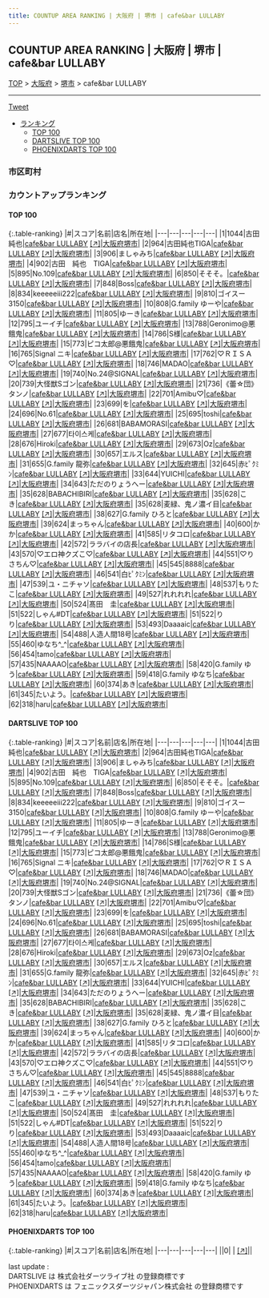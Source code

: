 ```yaml
---
title: COUNTUP AREA RANKING | 大阪府 | 堺市 | cafe&bar LULLABY
---
```

## COUNTUP AREA RANKING | 大阪府 | 堺市 | cafe&bar LULLABY

[TOP](/darts/rank/) > [大阪府](/darts/rank/大阪府/) > [堺市](/darts/rank/大阪府/堺市/) > cafe&bar LULLABY

___

<a href="https://twitter.com/share?ref_src=twsrc%5Etfw" data-text="COUNTUP AREA RANKING | 大阪府堺市cafe&bar LULLABY" class="twitter-share-button" data-hashtags="DARTSLIVE,PHOENIXDARTS,darts,ダーツ" data-show-count="false">Tweet</a>

* [ランキング](#カウントアップランキング)
    * [TOP 100](#top-100)
    * [DARTSLIVE TOP 100](#dartslive-top-100)
    * [PHOENIXDARTS TOP 100](#phoenixdarts-top-100)

### 市区町村

<ul>

</ul>

### カウントアップランキング

#### TOP 100



{:.table-ranking}
|#|スコア|名前|店名|所在地|
|---|---|---|---|---|
|1|1044|<span class="rank-name-dl">古田 純也</span>|<a href="/darts/rank/shops/4c49ba9a12e2bba9790ab824ce8730e5.html">cafe&bar LULLABY</a> <a href="https://search.dartslive.com/jp/shop/4c49ba9a12e2bba9790ab824ce8730e5">[↗]</a>|<a href="/darts/rank/大阪府/堺市">大阪府堺市</a>|
|2|964|<span class="rank-name-dl">古田純也TIGA</span>|<a href="/darts/rank/shops/4c49ba9a12e2bba9790ab824ce8730e5.html">cafe&bar LULLABY</a> <a href="https://search.dartslive.com/jp/shop/4c49ba9a12e2bba9790ab824ce8730e5">[↗]</a>|<a href="/darts/rank/大阪府/堺市">大阪府堺市</a>|
|3|906|<span class="rank-name-dl">ましゃみち</span>|<a href="/darts/rank/shops/4c49ba9a12e2bba9790ab824ce8730e5.html">cafe&bar LULLABY</a> <a href="https://search.dartslive.com/jp/shop/4c49ba9a12e2bba9790ab824ce8730e5">[↗]</a>|<a href="/darts/rank/大阪府/堺市">大阪府堺市</a>|
|4|902|<span class="rank-name-dl">古田　純也　TIGA</span>|<a href="/darts/rank/shops/4c49ba9a12e2bba9790ab824ce8730e5.html">cafe&bar LULLABY</a> <a href="https://search.dartslive.com/jp/shop/4c49ba9a12e2bba9790ab824ce8730e5">[↗]</a>|<a href="/darts/rank/大阪府/堺市">大阪府堺市</a>|
|5|895|<span class="rank-name-dl">No.109</span>|<a href="/darts/rank/shops/4c49ba9a12e2bba9790ab824ce8730e5.html">cafe&bar LULLABY</a> <a href="https://search.dartslive.com/jp/shop/4c49ba9a12e2bba9790ab824ce8730e5">[↗]</a>|<a href="/darts/rank/大阪府/堺市">大阪府堺市</a>|
|6|850|<span class="rank-name-dl">そそそ。</span>|<a href="/darts/rank/shops/4c49ba9a12e2bba9790ab824ce8730e5.html">cafe&bar LULLABY</a> <a href="https://search.dartslive.com/jp/shop/4c49ba9a12e2bba9790ab824ce8730e5">[↗]</a>|<a href="/darts/rank/大阪府/堺市">大阪府堺市</a>|
|7|848|<span class="rank-name-dl">Boss</span>|<a href="/darts/rank/shops/4c49ba9a12e2bba9790ab824ce8730e5.html">cafe&bar LULLABY</a> <a href="https://search.dartslive.com/jp/shop/4c49ba9a12e2bba9790ab824ce8730e5">[↗]</a>|<a href="/darts/rank/大阪府/堺市">大阪府堺市</a>|
|8|834|<span class="rank-name-dl">keeeeeiii222</span>|<a href="/darts/rank/shops/4c49ba9a12e2bba9790ab824ce8730e5.html">cafe&bar LULLABY</a> <a href="https://search.dartslive.com/jp/shop/4c49ba9a12e2bba9790ab824ce8730e5">[↗]</a>|<a href="/darts/rank/大阪府/堺市">大阪府堺市</a>|
|9|810|<span class="rank-name-dl">ゴイスー3150</span>|<a href="/darts/rank/shops/4c49ba9a12e2bba9790ab824ce8730e5.html">cafe&bar LULLABY</a> <a href="https://search.dartslive.com/jp/shop/4c49ba9a12e2bba9790ab824ce8730e5">[↗]</a>|<a href="/darts/rank/大阪府/堺市">大阪府堺市</a>|
|10|808|<span class="rank-name-dl">G.family ゆーや</span>|<a href="/darts/rank/shops/4c49ba9a12e2bba9790ab824ce8730e5.html">cafe&bar LULLABY</a> <a href="https://search.dartslive.com/jp/shop/4c49ba9a12e2bba9790ab824ce8730e5">[↗]</a>|<a href="/darts/rank/大阪府/堺市">大阪府堺市</a>|
|11|805|<span class="rank-name-dl">ゆーき</span>|<a href="/darts/rank/shops/4c49ba9a12e2bba9790ab824ce8730e5.html">cafe&bar LULLABY</a> <a href="https://search.dartslive.com/jp/shop/4c49ba9a12e2bba9790ab824ce8730e5">[↗]</a>|<a href="/darts/rank/大阪府/堺市">大阪府堺市</a>|
|12|795|<span class="rank-name-dl">ユーイチ</span>|<a href="/darts/rank/shops/4c49ba9a12e2bba9790ab824ce8730e5.html">cafe&bar LULLABY</a> <a href="https://search.dartslive.com/jp/shop/4c49ba9a12e2bba9790ab824ce8730e5">[↗]</a>|<a href="/darts/rank/大阪府/堺市">大阪府堺市</a>|
|13|788|<span class="rank-name-dl">Geronimo@悪餓鬼</span>|<a href="/darts/rank/shops/4c49ba9a12e2bba9790ab824ce8730e5.html">cafe&bar LULLABY</a> <a href="https://search.dartslive.com/jp/shop/4c49ba9a12e2bba9790ab824ce8730e5">[↗]</a>|<a href="/darts/rank/大阪府/堺市">大阪府堺市</a>|
|14|786|<span class="rank-name-dl">S様</span>|<a href="/darts/rank/shops/4c49ba9a12e2bba9790ab824ce8730e5.html">cafe&bar LULLABY</a> <a href="https://search.dartslive.com/jp/shop/4c49ba9a12e2bba9790ab824ce8730e5">[↗]</a>|<a href="/darts/rank/大阪府/堺市">大阪府堺市</a>|
|15|773|<span class="rank-name-dl">ピコ太郎@悪餓鬼</span>|<a href="/darts/rank/shops/4c49ba9a12e2bba9790ab824ce8730e5.html">cafe&bar LULLABY</a> <a href="https://search.dartslive.com/jp/shop/4c49ba9a12e2bba9790ab824ce8730e5">[↗]</a>|<a href="/darts/rank/大阪府/堺市">大阪府堺市</a>|
|16|765|<span class="rank-name-dl">Signal ニキ</span>|<a href="/darts/rank/shops/4c49ba9a12e2bba9790ab824ce8730e5.html">cafe&bar LULLABY</a> <a href="https://search.dartslive.com/jp/shop/4c49ba9a12e2bba9790ab824ce8730e5">[↗]</a>|<a href="/darts/rank/大阪府/堺市">大阪府堺市</a>|
|17|762|<span class="rank-name-dl">♡ＲＩＳＡ♡</span>|<a href="/darts/rank/shops/4c49ba9a12e2bba9790ab824ce8730e5.html">cafe&bar LULLABY</a> <a href="https://search.dartslive.com/jp/shop/4c49ba9a12e2bba9790ab824ce8730e5">[↗]</a>|<a href="/darts/rank/大阪府/堺市">大阪府堺市</a>|
|18|746|<span class="rank-name-dl">MADAO</span>|<a href="/darts/rank/shops/4c49ba9a12e2bba9790ab824ce8730e5.html">cafe&bar LULLABY</a> <a href="https://search.dartslive.com/jp/shop/4c49ba9a12e2bba9790ab824ce8730e5">[↗]</a>|<a href="/darts/rank/大阪府/堺市">大阪府堺市</a>|
|19|740|<span class="rank-name-dl">No.24@SIGNAL</span>|<a href="/darts/rank/shops/4c49ba9a12e2bba9790ab824ce8730e5.html">cafe&bar LULLABY</a> <a href="https://search.dartslive.com/jp/shop/4c49ba9a12e2bba9790ab824ce8730e5">[↗]</a>|<a href="/darts/rank/大阪府/堺市">大阪府堺市</a>|
|20|739|<span class="rank-name-dl">大怪獣Sゴン</span>|<a href="/darts/rank/shops/4c49ba9a12e2bba9790ab824ce8730e5.html">cafe&bar LULLABY</a> <a href="https://search.dartslive.com/jp/shop/4c49ba9a12e2bba9790ab824ce8730e5">[↗]</a>|<a href="/darts/rank/大阪府/堺市">大阪府堺市</a>|
|21|736|<span class="rank-name-dl">《蕾☆団》タンノ</span>|<a href="/darts/rank/shops/4c49ba9a12e2bba9790ab824ce8730e5.html">cafe&bar LULLABY</a> <a href="https://search.dartslive.com/jp/shop/4c49ba9a12e2bba9790ab824ce8730e5">[↗]</a>|<a href="/darts/rank/大阪府/堺市">大阪府堺市</a>|
|22|701|<span class="rank-name-dl">Amibu♡</span>|<a href="/darts/rank/shops/4c49ba9a12e2bba9790ab824ce8730e5.html">cafe&bar LULLABY</a> <a href="https://search.dartslive.com/jp/shop/4c49ba9a12e2bba9790ab824ce8730e5">[↗]</a>|<a href="/darts/rank/大阪府/堺市">大阪府堺市</a>|
|23|699|<span class="rank-name-dl">を</span>|<a href="/darts/rank/shops/4c49ba9a12e2bba9790ab824ce8730e5.html">cafe&bar LULLABY</a> <a href="https://search.dartslive.com/jp/shop/4c49ba9a12e2bba9790ab824ce8730e5">[↗]</a>|<a href="/darts/rank/大阪府/堺市">大阪府堺市</a>|
|24|696|<span class="rank-name-dl">No.61</span>|<a href="/darts/rank/shops/4c49ba9a12e2bba9790ab824ce8730e5.html">cafe&bar LULLABY</a> <a href="https://search.dartslive.com/jp/shop/4c49ba9a12e2bba9790ab824ce8730e5">[↗]</a>|<a href="/darts/rank/大阪府/堺市">大阪府堺市</a>|
|25|695|<span class="rank-name-dl">toshi</span>|<a href="/darts/rank/shops/4c49ba9a12e2bba9790ab824ce8730e5.html">cafe&bar LULLABY</a> <a href="https://search.dartslive.com/jp/shop/4c49ba9a12e2bba9790ab824ce8730e5">[↗]</a>|<a href="/darts/rank/大阪府/堺市">大阪府堺市</a>|
|26|681|<span class="rank-name-dl">BABAMORASI</span>|<a href="/darts/rank/shops/4c49ba9a12e2bba9790ab824ce8730e5.html">cafe&bar LULLABY</a> <a href="https://search.dartslive.com/jp/shop/4c49ba9a12e2bba9790ab824ce8730e5">[↗]</a>|<a href="/darts/rank/大阪府/堺市">大阪府堺市</a>|
|27|677|<span class="rank-name-dl">타이스케</span>|<a href="/darts/rank/shops/4c49ba9a12e2bba9790ab824ce8730e5.html">cafe&bar LULLABY</a> <a href="https://search.dartslive.com/jp/shop/4c49ba9a12e2bba9790ab824ce8730e5">[↗]</a>|<a href="/darts/rank/大阪府/堺市">大阪府堺市</a>|
|28|676|<span class="rank-name-dl">Hiroki</span>|<a href="/darts/rank/shops/4c49ba9a12e2bba9790ab824ce8730e5.html">cafe&bar LULLABY</a> <a href="https://search.dartslive.com/jp/shop/4c49ba9a12e2bba9790ab824ce8730e5">[↗]</a>|<a href="/darts/rank/大阪府/堺市">大阪府堺市</a>|
|29|673|<span class="rank-name-dl">Oz</span>|<a href="/darts/rank/shops/4c49ba9a12e2bba9790ab824ce8730e5.html">cafe&bar LULLABY</a> <a href="https://search.dartslive.com/jp/shop/4c49ba9a12e2bba9790ab824ce8730e5">[↗]</a>|<a href="/darts/rank/大阪府/堺市">大阪府堺市</a>|
|30|657|<span class="rank-name-dl">エルス</span>|<a href="/darts/rank/shops/4c49ba9a12e2bba9790ab824ce8730e5.html">cafe&bar LULLABY</a> <a href="https://search.dartslive.com/jp/shop/4c49ba9a12e2bba9790ab824ce8730e5">[↗]</a>|<a href="/darts/rank/大阪府/堺市">大阪府堺市</a>|
|31|655|<span class="rank-name-dl">G.family 龍弥</span>|<a href="/darts/rank/shops/4c49ba9a12e2bba9790ab824ce8730e5.html">cafe&bar LULLABY</a> <a href="https://search.dartslive.com/jp/shop/4c49ba9a12e2bba9790ab824ce8730e5">[↗]</a>|<a href="/darts/rank/大阪府/堺市">大阪府堺市</a>|
|32|645|<span class="rank-name-dl">赤ﾋﾟｸﾐﾝ</span>|<a href="/darts/rank/shops/4c49ba9a12e2bba9790ab824ce8730e5.html">cafe&bar LULLABY</a> <a href="https://search.dartslive.com/jp/shop/4c49ba9a12e2bba9790ab824ce8730e5">[↗]</a>|<a href="/darts/rank/大阪府/堺市">大阪府堺市</a>|
|33|644|<span class="rank-name-dl">YUICHI</span>|<a href="/darts/rank/shops/4c49ba9a12e2bba9790ab824ce8730e5.html">cafe&bar LULLABY</a> <a href="https://search.dartslive.com/jp/shop/4c49ba9a12e2bba9790ab824ce8730e5">[↗]</a>|<a href="/darts/rank/大阪府/堺市">大阪府堺市</a>|
|34|643|<span class="rank-name-dl">ただのりょうへー</span>|<a href="/darts/rank/shops/4c49ba9a12e2bba9790ab824ce8730e5.html">cafe&bar LULLABY</a> <a href="https://search.dartslive.com/jp/shop/4c49ba9a12e2bba9790ab824ce8730e5">[↗]</a>|<a href="/darts/rank/大阪府/堺市">大阪府堺市</a>|
|35|628|<span class="rank-name-dl">BABACHIBIRI</span>|<a href="/darts/rank/shops/4c49ba9a12e2bba9790ab824ce8730e5.html">cafe&bar LULLABY</a> <a href="https://search.dartslive.com/jp/shop/4c49ba9a12e2bba9790ab824ce8730e5">[↗]</a>|<a href="/darts/rank/大阪府/堺市">大阪府堺市</a>|
|35|628|<span class="rank-name-dl">こき</span>|<a href="/darts/rank/shops/4c49ba9a12e2bba9790ab824ce8730e5.html">cafe&bar LULLABY</a> <a href="https://search.dartslive.com/jp/shop/4c49ba9a12e2bba9790ab824ce8730e5">[↗]</a>|<a href="/darts/rank/大阪府/堺市">大阪府堺市</a>|
|35|628|<span class="rank-name-dl">麦緑、鬼ノ濃イ目</span>|<a href="/darts/rank/shops/4c49ba9a12e2bba9790ab824ce8730e5.html">cafe&bar LULLABY</a> <a href="https://search.dartslive.com/jp/shop/4c49ba9a12e2bba9790ab824ce8730e5">[↗]</a>|<a href="/darts/rank/大阪府/堺市">大阪府堺市</a>|
|38|627|<span class="rank-name-dl">G.family ひろと</span>|<a href="/darts/rank/shops/4c49ba9a12e2bba9790ab824ce8730e5.html">cafe&bar LULLABY</a> <a href="https://search.dartslive.com/jp/shop/4c49ba9a12e2bba9790ab824ce8730e5">[↗]</a>|<a href="/darts/rank/大阪府/堺市">大阪府堺市</a>|
|39|624|<span class="rank-name-dl">まっちゃん</span>|<a href="/darts/rank/shops/4c49ba9a12e2bba9790ab824ce8730e5.html">cafe&bar LULLABY</a> <a href="https://search.dartslive.com/jp/shop/4c49ba9a12e2bba9790ab824ce8730e5">[↗]</a>|<a href="/darts/rank/大阪府/堺市">大阪府堺市</a>|
|40|600|<span class="rank-name-dl">かか</span>|<a href="/darts/rank/shops/4c49ba9a12e2bba9790ab824ce8730e5.html">cafe&bar LULLABY</a> <a href="https://search.dartslive.com/jp/shop/4c49ba9a12e2bba9790ab824ce8730e5">[↗]</a>|<a href="/darts/rank/大阪府/堺市">大阪府堺市</a>|
|41|585|<span class="rank-name-dl">リタコロ</span>|<a href="/darts/rank/shops/4c49ba9a12e2bba9790ab824ce8730e5.html">cafe&bar LULLABY</a> <a href="https://search.dartslive.com/jp/shop/4c49ba9a12e2bba9790ab824ce8730e5">[↗]</a>|<a href="/darts/rank/大阪府/堺市">大阪府堺市</a>|
|42|572|<span class="rank-name-dl">ララバイの店長</span>|<a href="/darts/rank/shops/4c49ba9a12e2bba9790ab824ce8730e5.html">cafe&bar LULLABY</a> <a href="https://search.dartslive.com/jp/shop/4c49ba9a12e2bba9790ab824ce8730e5">[↗]</a>|<a href="/darts/rank/大阪府/堺市">大阪府堺市</a>|
|43|570|<span class="rank-name-dl">♡エロ神クズこ♡</span>|<a href="/darts/rank/shops/4c49ba9a12e2bba9790ab824ce8730e5.html">cafe&bar LULLABY</a> <a href="https://search.dartslive.com/jp/shop/4c49ba9a12e2bba9790ab824ce8730e5">[↗]</a>|<a href="/darts/rank/大阪府/堺市">大阪府堺市</a>|
|44|551|<span class="rank-name-dl">♡りさちん♡</span>|<a href="/darts/rank/shops/4c49ba9a12e2bba9790ab824ce8730e5.html">cafe&bar LULLABY</a> <a href="https://search.dartslive.com/jp/shop/4c49ba9a12e2bba9790ab824ce8730e5">[↗]</a>|<a href="/darts/rank/大阪府/堺市">大阪府堺市</a>|
|45|545|<span class="rank-name-dl">8888</span>|<a href="/darts/rank/shops/4c49ba9a12e2bba9790ab824ce8730e5.html">cafe&bar LULLABY</a> <a href="https://search.dartslive.com/jp/shop/4c49ba9a12e2bba9790ab824ce8730e5">[↗]</a>|<a href="/darts/rank/大阪府/堺市">大阪府堺市</a>|
|46|541|<span class="rank-name-dl">白ﾋﾟｸﾐﾝ</span>|<a href="/darts/rank/shops/4c49ba9a12e2bba9790ab824ce8730e5.html">cafe&bar LULLABY</a> <a href="https://search.dartslive.com/jp/shop/4c49ba9a12e2bba9790ab824ce8730e5">[↗]</a>|<a href="/darts/rank/大阪府/堺市">大阪府堺市</a>|
|47|539|<span class="rank-name-dl">ユ・ニチャソ</span>|<a href="/darts/rank/shops/4c49ba9a12e2bba9790ab824ce8730e5.html">cafe&bar LULLABY</a> <a href="https://search.dartslive.com/jp/shop/4c49ba9a12e2bba9790ab824ce8730e5">[↗]</a>|<a href="/darts/rank/大阪府/堺市">大阪府堺市</a>|
|48|537|<span class="rank-name-dl">もりたこ</span>|<a href="/darts/rank/shops/4c49ba9a12e2bba9790ab824ce8730e5.html">cafe&bar LULLABY</a> <a href="https://search.dartslive.com/jp/shop/4c49ba9a12e2bba9790ab824ce8730e5">[↗]</a>|<a href="/darts/rank/大阪府/堺市">大阪府堺市</a>|
|49|527|<span class="rank-name-dl">れれれれ</span>|<a href="/darts/rank/shops/4c49ba9a12e2bba9790ab824ce8730e5.html">cafe&bar LULLABY</a> <a href="https://search.dartslive.com/jp/shop/4c49ba9a12e2bba9790ab824ce8730e5">[↗]</a>|<a href="/darts/rank/大阪府/堺市">大阪府堺市</a>|
|50|524|<span class="rank-name-dl">髙田　圭</span>|<a href="/darts/rank/shops/4c49ba9a12e2bba9790ab824ce8730e5.html">cafe&bar LULLABY</a> <a href="https://search.dartslive.com/jp/shop/4c49ba9a12e2bba9790ab824ce8730e5">[↗]</a>|<a href="/darts/rank/大阪府/堺市">大阪府堺市</a>|
|51|522|<span class="rank-name-dl">しゃん#DT</span>|<a href="/darts/rank/shops/4c49ba9a12e2bba9790ab824ce8730e5.html">cafe&bar LULLABY</a> <a href="https://search.dartslive.com/jp/shop/4c49ba9a12e2bba9790ab824ce8730e5">[↗]</a>|<a href="/darts/rank/大阪府/堺市">大阪府堺市</a>|
|51|522|<span class="rank-name-dl">りり</span>|<a href="/darts/rank/shops/4c49ba9a12e2bba9790ab824ce8730e5.html">cafe&bar LULLABY</a> <a href="https://search.dartslive.com/jp/shop/4c49ba9a12e2bba9790ab824ce8730e5">[↗]</a>|<a href="/darts/rank/大阪府/堺市">大阪府堺市</a>|
|53|493|<span class="rank-name-dl">Daaaaic</span>|<a href="/darts/rank/shops/4c49ba9a12e2bba9790ab824ce8730e5.html">cafe&bar LULLABY</a> <a href="https://search.dartslive.com/jp/shop/4c49ba9a12e2bba9790ab824ce8730e5">[↗]</a>|<a href="/darts/rank/大阪府/堺市">大阪府堺市</a>|
|54|488|<span class="rank-name-dl">人造人間18号</span>|<a href="/darts/rank/shops/4c49ba9a12e2bba9790ab824ce8730e5.html">cafe&bar LULLABY</a> <a href="https://search.dartslive.com/jp/shop/4c49ba9a12e2bba9790ab824ce8730e5">[↗]</a>|<a href="/darts/rank/大阪府/堺市">大阪府堺市</a>|
|55|460|<span class="rank-name-dl">ゆなち^_^</span>|<a href="/darts/rank/shops/4c49ba9a12e2bba9790ab824ce8730e5.html">cafe&bar LULLABY</a> <a href="https://search.dartslive.com/jp/shop/4c49ba9a12e2bba9790ab824ce8730e5">[↗]</a>|<a href="/darts/rank/大阪府/堺市">大阪府堺市</a>|
|56|454|<span class="rank-name-dl">tamo</span>|<a href="/darts/rank/shops/4c49ba9a12e2bba9790ab824ce8730e5.html">cafe&bar LULLABY</a> <a href="https://search.dartslive.com/jp/shop/4c49ba9a12e2bba9790ab824ce8730e5">[↗]</a>|<a href="/darts/rank/大阪府/堺市">大阪府堺市</a>|
|57|435|<span class="rank-name-dl">NAAAAO</span>|<a href="/darts/rank/shops/4c49ba9a12e2bba9790ab824ce8730e5.html">cafe&bar LULLABY</a> <a href="https://search.dartslive.com/jp/shop/4c49ba9a12e2bba9790ab824ce8730e5">[↗]</a>|<a href="/darts/rank/大阪府/堺市">大阪府堺市</a>|
|58|420|<span class="rank-name-dl">G.family ゆう</span>|<a href="/darts/rank/shops/4c49ba9a12e2bba9790ab824ce8730e5.html">cafe&bar LULLABY</a> <a href="https://search.dartslive.com/jp/shop/4c49ba9a12e2bba9790ab824ce8730e5">[↗]</a>|<a href="/darts/rank/大阪府/堺市">大阪府堺市</a>|
|59|418|<span class="rank-name-dl">G.family ゆなち</span>|<a href="/darts/rank/shops/4c49ba9a12e2bba9790ab824ce8730e5.html">cafe&bar LULLABY</a> <a href="https://search.dartslive.com/jp/shop/4c49ba9a12e2bba9790ab824ce8730e5">[↗]</a>|<a href="/darts/rank/大阪府/堺市">大阪府堺市</a>|
|60|374|<span class="rank-name-dl">あき</span>|<a href="/darts/rank/shops/4c49ba9a12e2bba9790ab824ce8730e5.html">cafe&bar LULLABY</a> <a href="https://search.dartslive.com/jp/shop/4c49ba9a12e2bba9790ab824ce8730e5">[↗]</a>|<a href="/darts/rank/大阪府/堺市">大阪府堺市</a>|
|61|345|<span class="rank-name-dl">たいよう。</span>|<a href="/darts/rank/shops/4c49ba9a12e2bba9790ab824ce8730e5.html">cafe&bar LULLABY</a> <a href="https://search.dartslive.com/jp/shop/4c49ba9a12e2bba9790ab824ce8730e5">[↗]</a>|<a href="/darts/rank/大阪府/堺市">大阪府堺市</a>|
|62|318|<span class="rank-name-dl">haru</span>|<a href="/darts/rank/shops/4c49ba9a12e2bba9790ab824ce8730e5.html">cafe&bar LULLABY</a> <a href="https://search.dartslive.com/jp/shop/4c49ba9a12e2bba9790ab824ce8730e5">[↗]</a>|<a href="/darts/rank/大阪府/堺市">大阪府堺市</a>|


#### DARTSLIVE TOP 100



{:.table-ranking}
|#|スコア|名前|店名|所在地|
|---|---|---|---|---|
|1|1044|<span class="rank-name-dl">古田 純也</span>|<a href="/darts/rank/shops/4c49ba9a12e2bba9790ab824ce8730e5.html">cafe&bar LULLABY</a> <a href="https://search.dartslive.com/jp/shop/4c49ba9a12e2bba9790ab824ce8730e5">[↗]</a>|<a href="/darts/rank/大阪府/堺市">大阪府堺市</a>|
|2|964|<span class="rank-name-dl">古田純也TIGA</span>|<a href="/darts/rank/shops/4c49ba9a12e2bba9790ab824ce8730e5.html">cafe&bar LULLABY</a> <a href="https://search.dartslive.com/jp/shop/4c49ba9a12e2bba9790ab824ce8730e5">[↗]</a>|<a href="/darts/rank/大阪府/堺市">大阪府堺市</a>|
|3|906|<span class="rank-name-dl">ましゃみち</span>|<a href="/darts/rank/shops/4c49ba9a12e2bba9790ab824ce8730e5.html">cafe&bar LULLABY</a> <a href="https://search.dartslive.com/jp/shop/4c49ba9a12e2bba9790ab824ce8730e5">[↗]</a>|<a href="/darts/rank/大阪府/堺市">大阪府堺市</a>|
|4|902|<span class="rank-name-dl">古田　純也　TIGA</span>|<a href="/darts/rank/shops/4c49ba9a12e2bba9790ab824ce8730e5.html">cafe&bar LULLABY</a> <a href="https://search.dartslive.com/jp/shop/4c49ba9a12e2bba9790ab824ce8730e5">[↗]</a>|<a href="/darts/rank/大阪府/堺市">大阪府堺市</a>|
|5|895|<span class="rank-name-dl">No.109</span>|<a href="/darts/rank/shops/4c49ba9a12e2bba9790ab824ce8730e5.html">cafe&bar LULLABY</a> <a href="https://search.dartslive.com/jp/shop/4c49ba9a12e2bba9790ab824ce8730e5">[↗]</a>|<a href="/darts/rank/大阪府/堺市">大阪府堺市</a>|
|6|850|<span class="rank-name-dl">そそそ。</span>|<a href="/darts/rank/shops/4c49ba9a12e2bba9790ab824ce8730e5.html">cafe&bar LULLABY</a> <a href="https://search.dartslive.com/jp/shop/4c49ba9a12e2bba9790ab824ce8730e5">[↗]</a>|<a href="/darts/rank/大阪府/堺市">大阪府堺市</a>|
|7|848|<span class="rank-name-dl">Boss</span>|<a href="/darts/rank/shops/4c49ba9a12e2bba9790ab824ce8730e5.html">cafe&bar LULLABY</a> <a href="https://search.dartslive.com/jp/shop/4c49ba9a12e2bba9790ab824ce8730e5">[↗]</a>|<a href="/darts/rank/大阪府/堺市">大阪府堺市</a>|
|8|834|<span class="rank-name-dl">keeeeeiii222</span>|<a href="/darts/rank/shops/4c49ba9a12e2bba9790ab824ce8730e5.html">cafe&bar LULLABY</a> <a href="https://search.dartslive.com/jp/shop/4c49ba9a12e2bba9790ab824ce8730e5">[↗]</a>|<a href="/darts/rank/大阪府/堺市">大阪府堺市</a>|
|9|810|<span class="rank-name-dl">ゴイスー3150</span>|<a href="/darts/rank/shops/4c49ba9a12e2bba9790ab824ce8730e5.html">cafe&bar LULLABY</a> <a href="https://search.dartslive.com/jp/shop/4c49ba9a12e2bba9790ab824ce8730e5">[↗]</a>|<a href="/darts/rank/大阪府/堺市">大阪府堺市</a>|
|10|808|<span class="rank-name-dl">G.family ゆーや</span>|<a href="/darts/rank/shops/4c49ba9a12e2bba9790ab824ce8730e5.html">cafe&bar LULLABY</a> <a href="https://search.dartslive.com/jp/shop/4c49ba9a12e2bba9790ab824ce8730e5">[↗]</a>|<a href="/darts/rank/大阪府/堺市">大阪府堺市</a>|
|11|805|<span class="rank-name-dl">ゆーき</span>|<a href="/darts/rank/shops/4c49ba9a12e2bba9790ab824ce8730e5.html">cafe&bar LULLABY</a> <a href="https://search.dartslive.com/jp/shop/4c49ba9a12e2bba9790ab824ce8730e5">[↗]</a>|<a href="/darts/rank/大阪府/堺市">大阪府堺市</a>|
|12|795|<span class="rank-name-dl">ユーイチ</span>|<a href="/darts/rank/shops/4c49ba9a12e2bba9790ab824ce8730e5.html">cafe&bar LULLABY</a> <a href="https://search.dartslive.com/jp/shop/4c49ba9a12e2bba9790ab824ce8730e5">[↗]</a>|<a href="/darts/rank/大阪府/堺市">大阪府堺市</a>|
|13|788|<span class="rank-name-dl">Geronimo@悪餓鬼</span>|<a href="/darts/rank/shops/4c49ba9a12e2bba9790ab824ce8730e5.html">cafe&bar LULLABY</a> <a href="https://search.dartslive.com/jp/shop/4c49ba9a12e2bba9790ab824ce8730e5">[↗]</a>|<a href="/darts/rank/大阪府/堺市">大阪府堺市</a>|
|14|786|<span class="rank-name-dl">S様</span>|<a href="/darts/rank/shops/4c49ba9a12e2bba9790ab824ce8730e5.html">cafe&bar LULLABY</a> <a href="https://search.dartslive.com/jp/shop/4c49ba9a12e2bba9790ab824ce8730e5">[↗]</a>|<a href="/darts/rank/大阪府/堺市">大阪府堺市</a>|
|15|773|<span class="rank-name-dl">ピコ太郎@悪餓鬼</span>|<a href="/darts/rank/shops/4c49ba9a12e2bba9790ab824ce8730e5.html">cafe&bar LULLABY</a> <a href="https://search.dartslive.com/jp/shop/4c49ba9a12e2bba9790ab824ce8730e5">[↗]</a>|<a href="/darts/rank/大阪府/堺市">大阪府堺市</a>|
|16|765|<span class="rank-name-dl">Signal ニキ</span>|<a href="/darts/rank/shops/4c49ba9a12e2bba9790ab824ce8730e5.html">cafe&bar LULLABY</a> <a href="https://search.dartslive.com/jp/shop/4c49ba9a12e2bba9790ab824ce8730e5">[↗]</a>|<a href="/darts/rank/大阪府/堺市">大阪府堺市</a>|
|17|762|<span class="rank-name-dl">♡ＲＩＳＡ♡</span>|<a href="/darts/rank/shops/4c49ba9a12e2bba9790ab824ce8730e5.html">cafe&bar LULLABY</a> <a href="https://search.dartslive.com/jp/shop/4c49ba9a12e2bba9790ab824ce8730e5">[↗]</a>|<a href="/darts/rank/大阪府/堺市">大阪府堺市</a>|
|18|746|<span class="rank-name-dl">MADAO</span>|<a href="/darts/rank/shops/4c49ba9a12e2bba9790ab824ce8730e5.html">cafe&bar LULLABY</a> <a href="https://search.dartslive.com/jp/shop/4c49ba9a12e2bba9790ab824ce8730e5">[↗]</a>|<a href="/darts/rank/大阪府/堺市">大阪府堺市</a>|
|19|740|<span class="rank-name-dl">No.24@SIGNAL</span>|<a href="/darts/rank/shops/4c49ba9a12e2bba9790ab824ce8730e5.html">cafe&bar LULLABY</a> <a href="https://search.dartslive.com/jp/shop/4c49ba9a12e2bba9790ab824ce8730e5">[↗]</a>|<a href="/darts/rank/大阪府/堺市">大阪府堺市</a>|
|20|739|<span class="rank-name-dl">大怪獣Sゴン</span>|<a href="/darts/rank/shops/4c49ba9a12e2bba9790ab824ce8730e5.html">cafe&bar LULLABY</a> <a href="https://search.dartslive.com/jp/shop/4c49ba9a12e2bba9790ab824ce8730e5">[↗]</a>|<a href="/darts/rank/大阪府/堺市">大阪府堺市</a>|
|21|736|<span class="rank-name-dl">《蕾☆団》タンノ</span>|<a href="/darts/rank/shops/4c49ba9a12e2bba9790ab824ce8730e5.html">cafe&bar LULLABY</a> <a href="https://search.dartslive.com/jp/shop/4c49ba9a12e2bba9790ab824ce8730e5">[↗]</a>|<a href="/darts/rank/大阪府/堺市">大阪府堺市</a>|
|22|701|<span class="rank-name-dl">Amibu♡</span>|<a href="/darts/rank/shops/4c49ba9a12e2bba9790ab824ce8730e5.html">cafe&bar LULLABY</a> <a href="https://search.dartslive.com/jp/shop/4c49ba9a12e2bba9790ab824ce8730e5">[↗]</a>|<a href="/darts/rank/大阪府/堺市">大阪府堺市</a>|
|23|699|<span class="rank-name-dl">を</span>|<a href="/darts/rank/shops/4c49ba9a12e2bba9790ab824ce8730e5.html">cafe&bar LULLABY</a> <a href="https://search.dartslive.com/jp/shop/4c49ba9a12e2bba9790ab824ce8730e5">[↗]</a>|<a href="/darts/rank/大阪府/堺市">大阪府堺市</a>|
|24|696|<span class="rank-name-dl">No.61</span>|<a href="/darts/rank/shops/4c49ba9a12e2bba9790ab824ce8730e5.html">cafe&bar LULLABY</a> <a href="https://search.dartslive.com/jp/shop/4c49ba9a12e2bba9790ab824ce8730e5">[↗]</a>|<a href="/darts/rank/大阪府/堺市">大阪府堺市</a>|
|25|695|<span class="rank-name-dl">toshi</span>|<a href="/darts/rank/shops/4c49ba9a12e2bba9790ab824ce8730e5.html">cafe&bar LULLABY</a> <a href="https://search.dartslive.com/jp/shop/4c49ba9a12e2bba9790ab824ce8730e5">[↗]</a>|<a href="/darts/rank/大阪府/堺市">大阪府堺市</a>|
|26|681|<span class="rank-name-dl">BABAMORASI</span>|<a href="/darts/rank/shops/4c49ba9a12e2bba9790ab824ce8730e5.html">cafe&bar LULLABY</a> <a href="https://search.dartslive.com/jp/shop/4c49ba9a12e2bba9790ab824ce8730e5">[↗]</a>|<a href="/darts/rank/大阪府/堺市">大阪府堺市</a>|
|27|677|<span class="rank-name-dl">타이스케</span>|<a href="/darts/rank/shops/4c49ba9a12e2bba9790ab824ce8730e5.html">cafe&bar LULLABY</a> <a href="https://search.dartslive.com/jp/shop/4c49ba9a12e2bba9790ab824ce8730e5">[↗]</a>|<a href="/darts/rank/大阪府/堺市">大阪府堺市</a>|
|28|676|<span class="rank-name-dl">Hiroki</span>|<a href="/darts/rank/shops/4c49ba9a12e2bba9790ab824ce8730e5.html">cafe&bar LULLABY</a> <a href="https://search.dartslive.com/jp/shop/4c49ba9a12e2bba9790ab824ce8730e5">[↗]</a>|<a href="/darts/rank/大阪府/堺市">大阪府堺市</a>|
|29|673|<span class="rank-name-dl">Oz</span>|<a href="/darts/rank/shops/4c49ba9a12e2bba9790ab824ce8730e5.html">cafe&bar LULLABY</a> <a href="https://search.dartslive.com/jp/shop/4c49ba9a12e2bba9790ab824ce8730e5">[↗]</a>|<a href="/darts/rank/大阪府/堺市">大阪府堺市</a>|
|30|657|<span class="rank-name-dl">エルス</span>|<a href="/darts/rank/shops/4c49ba9a12e2bba9790ab824ce8730e5.html">cafe&bar LULLABY</a> <a href="https://search.dartslive.com/jp/shop/4c49ba9a12e2bba9790ab824ce8730e5">[↗]</a>|<a href="/darts/rank/大阪府/堺市">大阪府堺市</a>|
|31|655|<span class="rank-name-dl">G.family 龍弥</span>|<a href="/darts/rank/shops/4c49ba9a12e2bba9790ab824ce8730e5.html">cafe&bar LULLABY</a> <a href="https://search.dartslive.com/jp/shop/4c49ba9a12e2bba9790ab824ce8730e5">[↗]</a>|<a href="/darts/rank/大阪府/堺市">大阪府堺市</a>|
|32|645|<span class="rank-name-dl">赤ﾋﾟｸﾐﾝ</span>|<a href="/darts/rank/shops/4c49ba9a12e2bba9790ab824ce8730e5.html">cafe&bar LULLABY</a> <a href="https://search.dartslive.com/jp/shop/4c49ba9a12e2bba9790ab824ce8730e5">[↗]</a>|<a href="/darts/rank/大阪府/堺市">大阪府堺市</a>|
|33|644|<span class="rank-name-dl">YUICHI</span>|<a href="/darts/rank/shops/4c49ba9a12e2bba9790ab824ce8730e5.html">cafe&bar LULLABY</a> <a href="https://search.dartslive.com/jp/shop/4c49ba9a12e2bba9790ab824ce8730e5">[↗]</a>|<a href="/darts/rank/大阪府/堺市">大阪府堺市</a>|
|34|643|<span class="rank-name-dl">ただのりょうへー</span>|<a href="/darts/rank/shops/4c49ba9a12e2bba9790ab824ce8730e5.html">cafe&bar LULLABY</a> <a href="https://search.dartslive.com/jp/shop/4c49ba9a12e2bba9790ab824ce8730e5">[↗]</a>|<a href="/darts/rank/大阪府/堺市">大阪府堺市</a>|
|35|628|<span class="rank-name-dl">BABACHIBIRI</span>|<a href="/darts/rank/shops/4c49ba9a12e2bba9790ab824ce8730e5.html">cafe&bar LULLABY</a> <a href="https://search.dartslive.com/jp/shop/4c49ba9a12e2bba9790ab824ce8730e5">[↗]</a>|<a href="/darts/rank/大阪府/堺市">大阪府堺市</a>|
|35|628|<span class="rank-name-dl">こき</span>|<a href="/darts/rank/shops/4c49ba9a12e2bba9790ab824ce8730e5.html">cafe&bar LULLABY</a> <a href="https://search.dartslive.com/jp/shop/4c49ba9a12e2bba9790ab824ce8730e5">[↗]</a>|<a href="/darts/rank/大阪府/堺市">大阪府堺市</a>|
|35|628|<span class="rank-name-dl">麦緑、鬼ノ濃イ目</span>|<a href="/darts/rank/shops/4c49ba9a12e2bba9790ab824ce8730e5.html">cafe&bar LULLABY</a> <a href="https://search.dartslive.com/jp/shop/4c49ba9a12e2bba9790ab824ce8730e5">[↗]</a>|<a href="/darts/rank/大阪府/堺市">大阪府堺市</a>|
|38|627|<span class="rank-name-dl">G.family ひろと</span>|<a href="/darts/rank/shops/4c49ba9a12e2bba9790ab824ce8730e5.html">cafe&bar LULLABY</a> <a href="https://search.dartslive.com/jp/shop/4c49ba9a12e2bba9790ab824ce8730e5">[↗]</a>|<a href="/darts/rank/大阪府/堺市">大阪府堺市</a>|
|39|624|<span class="rank-name-dl">まっちゃん</span>|<a href="/darts/rank/shops/4c49ba9a12e2bba9790ab824ce8730e5.html">cafe&bar LULLABY</a> <a href="https://search.dartslive.com/jp/shop/4c49ba9a12e2bba9790ab824ce8730e5">[↗]</a>|<a href="/darts/rank/大阪府/堺市">大阪府堺市</a>|
|40|600|<span class="rank-name-dl">かか</span>|<a href="/darts/rank/shops/4c49ba9a12e2bba9790ab824ce8730e5.html">cafe&bar LULLABY</a> <a href="https://search.dartslive.com/jp/shop/4c49ba9a12e2bba9790ab824ce8730e5">[↗]</a>|<a href="/darts/rank/大阪府/堺市">大阪府堺市</a>|
|41|585|<span class="rank-name-dl">リタコロ</span>|<a href="/darts/rank/shops/4c49ba9a12e2bba9790ab824ce8730e5.html">cafe&bar LULLABY</a> <a href="https://search.dartslive.com/jp/shop/4c49ba9a12e2bba9790ab824ce8730e5">[↗]</a>|<a href="/darts/rank/大阪府/堺市">大阪府堺市</a>|
|42|572|<span class="rank-name-dl">ララバイの店長</span>|<a href="/darts/rank/shops/4c49ba9a12e2bba9790ab824ce8730e5.html">cafe&bar LULLABY</a> <a href="https://search.dartslive.com/jp/shop/4c49ba9a12e2bba9790ab824ce8730e5">[↗]</a>|<a href="/darts/rank/大阪府/堺市">大阪府堺市</a>|
|43|570|<span class="rank-name-dl">♡エロ神クズこ♡</span>|<a href="/darts/rank/shops/4c49ba9a12e2bba9790ab824ce8730e5.html">cafe&bar LULLABY</a> <a href="https://search.dartslive.com/jp/shop/4c49ba9a12e2bba9790ab824ce8730e5">[↗]</a>|<a href="/darts/rank/大阪府/堺市">大阪府堺市</a>|
|44|551|<span class="rank-name-dl">♡りさちん♡</span>|<a href="/darts/rank/shops/4c49ba9a12e2bba9790ab824ce8730e5.html">cafe&bar LULLABY</a> <a href="https://search.dartslive.com/jp/shop/4c49ba9a12e2bba9790ab824ce8730e5">[↗]</a>|<a href="/darts/rank/大阪府/堺市">大阪府堺市</a>|
|45|545|<span class="rank-name-dl">8888</span>|<a href="/darts/rank/shops/4c49ba9a12e2bba9790ab824ce8730e5.html">cafe&bar LULLABY</a> <a href="https://search.dartslive.com/jp/shop/4c49ba9a12e2bba9790ab824ce8730e5">[↗]</a>|<a href="/darts/rank/大阪府/堺市">大阪府堺市</a>|
|46|541|<span class="rank-name-dl">白ﾋﾟｸﾐﾝ</span>|<a href="/darts/rank/shops/4c49ba9a12e2bba9790ab824ce8730e5.html">cafe&bar LULLABY</a> <a href="https://search.dartslive.com/jp/shop/4c49ba9a12e2bba9790ab824ce8730e5">[↗]</a>|<a href="/darts/rank/大阪府/堺市">大阪府堺市</a>|
|47|539|<span class="rank-name-dl">ユ・ニチャソ</span>|<a href="/darts/rank/shops/4c49ba9a12e2bba9790ab824ce8730e5.html">cafe&bar LULLABY</a> <a href="https://search.dartslive.com/jp/shop/4c49ba9a12e2bba9790ab824ce8730e5">[↗]</a>|<a href="/darts/rank/大阪府/堺市">大阪府堺市</a>|
|48|537|<span class="rank-name-dl">もりたこ</span>|<a href="/darts/rank/shops/4c49ba9a12e2bba9790ab824ce8730e5.html">cafe&bar LULLABY</a> <a href="https://search.dartslive.com/jp/shop/4c49ba9a12e2bba9790ab824ce8730e5">[↗]</a>|<a href="/darts/rank/大阪府/堺市">大阪府堺市</a>|
|49|527|<span class="rank-name-dl">れれれれ</span>|<a href="/darts/rank/shops/4c49ba9a12e2bba9790ab824ce8730e5.html">cafe&bar LULLABY</a> <a href="https://search.dartslive.com/jp/shop/4c49ba9a12e2bba9790ab824ce8730e5">[↗]</a>|<a href="/darts/rank/大阪府/堺市">大阪府堺市</a>|
|50|524|<span class="rank-name-dl">髙田　圭</span>|<a href="/darts/rank/shops/4c49ba9a12e2bba9790ab824ce8730e5.html">cafe&bar LULLABY</a> <a href="https://search.dartslive.com/jp/shop/4c49ba9a12e2bba9790ab824ce8730e5">[↗]</a>|<a href="/darts/rank/大阪府/堺市">大阪府堺市</a>|
|51|522|<span class="rank-name-dl">しゃん#DT</span>|<a href="/darts/rank/shops/4c49ba9a12e2bba9790ab824ce8730e5.html">cafe&bar LULLABY</a> <a href="https://search.dartslive.com/jp/shop/4c49ba9a12e2bba9790ab824ce8730e5">[↗]</a>|<a href="/darts/rank/大阪府/堺市">大阪府堺市</a>|
|51|522|<span class="rank-name-dl">りり</span>|<a href="/darts/rank/shops/4c49ba9a12e2bba9790ab824ce8730e5.html">cafe&bar LULLABY</a> <a href="https://search.dartslive.com/jp/shop/4c49ba9a12e2bba9790ab824ce8730e5">[↗]</a>|<a href="/darts/rank/大阪府/堺市">大阪府堺市</a>|
|53|493|<span class="rank-name-dl">Daaaaic</span>|<a href="/darts/rank/shops/4c49ba9a12e2bba9790ab824ce8730e5.html">cafe&bar LULLABY</a> <a href="https://search.dartslive.com/jp/shop/4c49ba9a12e2bba9790ab824ce8730e5">[↗]</a>|<a href="/darts/rank/大阪府/堺市">大阪府堺市</a>|
|54|488|<span class="rank-name-dl">人造人間18号</span>|<a href="/darts/rank/shops/4c49ba9a12e2bba9790ab824ce8730e5.html">cafe&bar LULLABY</a> <a href="https://search.dartslive.com/jp/shop/4c49ba9a12e2bba9790ab824ce8730e5">[↗]</a>|<a href="/darts/rank/大阪府/堺市">大阪府堺市</a>|
|55|460|<span class="rank-name-dl">ゆなち^_^</span>|<a href="/darts/rank/shops/4c49ba9a12e2bba9790ab824ce8730e5.html">cafe&bar LULLABY</a> <a href="https://search.dartslive.com/jp/shop/4c49ba9a12e2bba9790ab824ce8730e5">[↗]</a>|<a href="/darts/rank/大阪府/堺市">大阪府堺市</a>|
|56|454|<span class="rank-name-dl">tamo</span>|<a href="/darts/rank/shops/4c49ba9a12e2bba9790ab824ce8730e5.html">cafe&bar LULLABY</a> <a href="https://search.dartslive.com/jp/shop/4c49ba9a12e2bba9790ab824ce8730e5">[↗]</a>|<a href="/darts/rank/大阪府/堺市">大阪府堺市</a>|
|57|435|<span class="rank-name-dl">NAAAAO</span>|<a href="/darts/rank/shops/4c49ba9a12e2bba9790ab824ce8730e5.html">cafe&bar LULLABY</a> <a href="https://search.dartslive.com/jp/shop/4c49ba9a12e2bba9790ab824ce8730e5">[↗]</a>|<a href="/darts/rank/大阪府/堺市">大阪府堺市</a>|
|58|420|<span class="rank-name-dl">G.family ゆう</span>|<a href="/darts/rank/shops/4c49ba9a12e2bba9790ab824ce8730e5.html">cafe&bar LULLABY</a> <a href="https://search.dartslive.com/jp/shop/4c49ba9a12e2bba9790ab824ce8730e5">[↗]</a>|<a href="/darts/rank/大阪府/堺市">大阪府堺市</a>|
|59|418|<span class="rank-name-dl">G.family ゆなち</span>|<a href="/darts/rank/shops/4c49ba9a12e2bba9790ab824ce8730e5.html">cafe&bar LULLABY</a> <a href="https://search.dartslive.com/jp/shop/4c49ba9a12e2bba9790ab824ce8730e5">[↗]</a>|<a href="/darts/rank/大阪府/堺市">大阪府堺市</a>|
|60|374|<span class="rank-name-dl">あき</span>|<a href="/darts/rank/shops/4c49ba9a12e2bba9790ab824ce8730e5.html">cafe&bar LULLABY</a> <a href="https://search.dartslive.com/jp/shop/4c49ba9a12e2bba9790ab824ce8730e5">[↗]</a>|<a href="/darts/rank/大阪府/堺市">大阪府堺市</a>|
|61|345|<span class="rank-name-dl">たいよう。</span>|<a href="/darts/rank/shops/4c49ba9a12e2bba9790ab824ce8730e5.html">cafe&bar LULLABY</a> <a href="https://search.dartslive.com/jp/shop/4c49ba9a12e2bba9790ab824ce8730e5">[↗]</a>|<a href="/darts/rank/大阪府/堺市">大阪府堺市</a>|
|62|318|<span class="rank-name-dl">haru</span>|<a href="/darts/rank/shops/4c49ba9a12e2bba9790ab824ce8730e5.html">cafe&bar LULLABY</a> <a href="https://search.dartslive.com/jp/shop/4c49ba9a12e2bba9790ab824ce8730e5">[↗]</a>|<a href="/darts/rank/大阪府/堺市">大阪府堺市</a>|


#### PHOENIXDARTS TOP 100



{:.table-ranking}
|#|スコア|名前|店名|所在地|
|---|---|---|---|---|
||0|<span class="rank-name-dl"> </span>|<a href="/darts/rank/shops/.html"></a> <a href="">[↗]</a>|<a href="/darts/rank//"></a>|


<div class="footer border-top border-gray-light mt-5 pt-3 text-right text-gray">
    last update : <span style="font-weight: italic" id="foot_last_modified"></span><br />
    DARTSLIVE は 株式会社ダーツライブ社 の登録商標です<br />
    PHOENIXDARTS は フェニックスダーツジャパン株式会社 の登録商標です<br />
</div>

<script src="https://cdnjs.cloudflare.com/ajax/libs/jquery.tablesorter/2.31.3/js/jquery.tablesorter.min.js" integrity="sha512-qzgd5cYSZcosqpzpn7zF2ZId8f/8CHmFKZ8j7mU4OUXTNRd5g+ZHBPsgKEwoqxCtdQvExE5LprwwPAgoicguNg==" crossorigin="anonymous" referrerpolicy="no-referrer"></script>
<link rel="stylesheet" href="https://cdnjs.cloudflare.com/ajax/libs/jquery.tablesorter/2.31.3/css/theme.default.min.css" integrity="sha512-wghhOJkjQX0Lh3NSWvNKeZ0ZpNn+SPVXX1Qyc9OCaogADktxrBiBdKGDoqVUOyhStvMBmJQ8ZdMHiR3wuEq8+w==" crossorigin="anonymous" referrerpolicy="no-referrer" />
<script>
$(function() {
    $(".table-ranking").tablesorter({sortList:[[0, 0]]});
    $("#foot_last_modified").text(formatDate(new Date(document.lastModified), 'yyyy-MM-dd HH:mm:ss'));
});
</script>

<script async src="https://platform.twitter.com/widgets.js" charset="utf-8"></script>